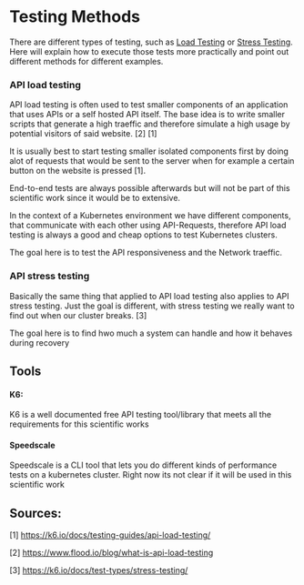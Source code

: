 # Testing Methods

There are different types of testing, such as [Load Testing](LoadTesting.md) or  [Stress Testing](StressTesting.md). Here will explain how to execute those tests more practically and point out different methods for different examples.



### API load testing 

API load testing is often used to test smaller components of an application that uses APIs or a self hosted API itself. The base idea is to write smaller scripts that generate a high traeffic and therefore simulate a high usage by potential visitors of said website. [2] [1]

It is usually best to start testing smaller isolated components first by doing alot of requests that would be sent to the server when for example a certain button on the website is pressed [1].

End-to-end tests are always possible afterwards but will not be part of this scientific work since it would be to extensive.

In the context of a Kubernetes environment we have different components, that communicate with each other using API-Requests, therefore API load testing is always a good and cheap options to test Kubernetes clusters.

The goal here is to test the API responsiveness and the Network traeffic.



### API stress testing

Basically the same thing that applied to API load testing also applies to API stress testing. Just the goal is different, with stress testing we really want to find out when our cluster breaks. [3]

The goal here is to find hwo much a system can handle and how it behaves during recovery





## Tools



#### K6:

K6 is a well documented free API testing tool/library that meets all the requirements for this scientific works



#### Speedscale

Speedscale is a CLI tool that lets you do different kinds of performance tests on a kubernetes cluster. Right now its not clear if it will be used in this scientific work







## Sources:

[1] https://k6.io/docs/testing-guides/api-load-testing/

[2] https://www.flood.io/blog/what-is-api-load-testing

[3] https://k6.io/docs/test-types/stress-testing/
